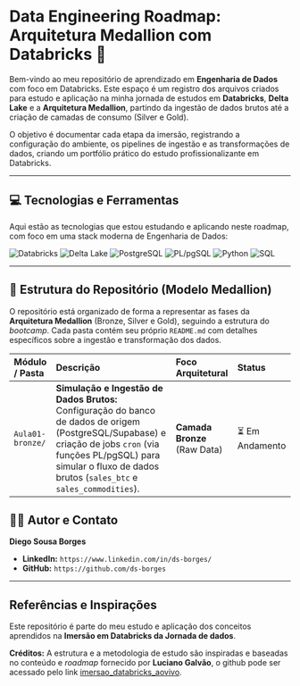 # Data Engineering Roadmap: Arquitetura Medallion com Databricks 🧱

Bem-vindo ao meu repositório de aprendizado em **Engenharia de Dados** com foco em Databricks. Este espaço é um registro dos arquivos criados para estudo e aplicação na minha jornada de estudos em **Databricks**, **Delta Lake** e a **Arquitetura Medallion**, partindo da ingestão de dados brutos até a criação de camadas de consumo (Silver e Gold).

O objetivo é documentar cada etapa da imersão, registrando a configuração do ambiente, os pipelines de ingestão e as transformações de dados, criando um portfólio prático do estudo profissionalizante em Databricks.

---

## 💻 Tecnologias e Ferramentas

Aqui estão as tecnologias que estou estudando e aplicando neste roadmap, com foco em uma stack moderna de Engenharia de Dados:

![Databricks](https://img.shields.io/badge/Databricks-FF3621?style=for-the-badge&logo=databricks&logoColor=white)
![Delta Lake](https://img.shields.io/badge/Delta_Lake-007FFF?style=for-the-badge&logo=apache-spark&logoColor=white)
![PostgreSQL](https://img.shields.io/badge/PostgreSQL-316192?style=for-the-badge&logo=postgresql&logoColor=white)
![PL/pgSQL](https://img.shields.io/badge/PL/pgSQL-336791?style=for-the-badge&logo=postgresql&logoColor=white)
![Python](https://img.shields.io/badge/Python-3776AB?style=for-the-badge&logo=python&logoColor=white)
![SQL](https://img.shields.io/badge/SQL-4479A1?style=for-the-badge&logo=mysql&logoColor=white)

---

## 📂 Estrutura do Repositório (Modelo Medallion)

O repositório está organizado de forma a representar as fases da **Arquitetura Medallion** (Bronze, Silver e Gold), seguindo a estrutura do *bootcamp*. Cada pasta contém seu próprio `README.md` com detalhes específicos sobre a ingestão e transformação dos dados.

| Módulo / Pasta | Descrição | Foco Arquitetural | Status |
| :--- | :--- | :--- | :--- |
| `Aula01-bronze/` | **Simulação e Ingestão de Dados Brutos:** Configuração do banco de dados de origem (PostgreSQL/Supabase) e criação de jobs `cron` (via funções PL/pgSQL) para simular o fluxo de dados brutos (`sales_btc` e `sales_commodities`). | **Camada Bronze** (Raw Data) | ⏳ Em Andamento  |

## 👨‍💻 Autor e Contato

**Diego Sousa Borges**

* **LinkedIn:** `https://www.linkedin.com/in/ds-borges/`
* **GitHub:** `https://github.com/ds-borges`

---

## Referências e Inspirações

Este repositório é parte do meu estudo e aplicação dos conceitos aprendidos na **Imersão em Databricks da Jornada de dados**.

**Créditos:** A estrutura e a metodologia de estudo são inspiradas e baseadas no conteúdo e *roadmap* fornecido por **Luciano Galvão**, o github pode ser acessado pelo link [imersao_databricks_aovivo](https://github.com/lvgalvao/imersao_databricks_aovivo/tree/main).